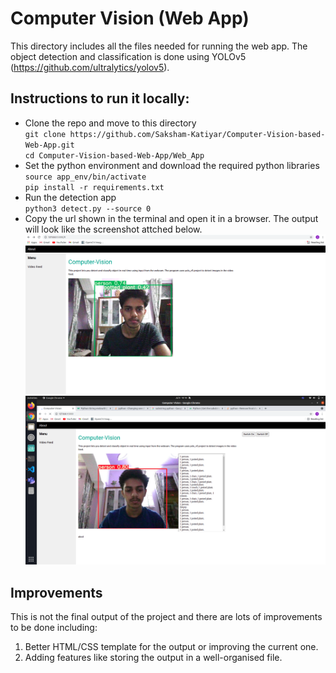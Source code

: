 # Computer Vision (Web App)
This directory includes all the files needed for running the web app. The object detection and classification is done using YOLOv5 (https://github.com/ultralytics/yolov5).

## Instructions to run it locally:
* Clone the repo and move to this directory<br>
`git clone https://github.com/Saksham-Katiyar/Computer-Vision-based-Web-App.git`<br>
`cd Computer-Vision-based-Web-App/Web_App`
* Set the python environment and download the required python libraries<br>
`source app_env/bin/activate`<br>
`pip install -r requirements.txt`
* Run the detection app<br>
`python3 detect.py --source 0`
* Copy the url shown in the terminal and open it in a browser. The output will look like the screenshot attched below.<br>
![ss1](../Screenshots/Screenshot4.png)
![ss1](../Screenshots/Screenshot5.png)

## Improvements
This is not the final output of the project and there are lots of improvements to be done including:<br>
1. Better HTML/CSS template for the output or improving the current one.
2. Adding features like storing the output in a well-organised file.